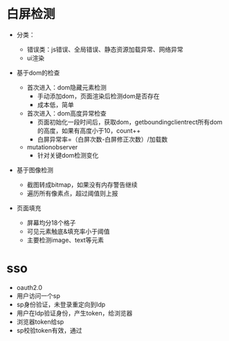 # 白屏检测

- 分类：
    - 错误类：js错误、全局错误、静态资源加载异常、网络异常
    - ui渲染

- 基于dom的检查
    - 首次进入：dom隐藏元素检测
        - 手动添加dom，页面渲染后检测dom是否存在
        - 成本低，简单
    - 首次进入：dom高度异常检查
        - 页面初始化一段时间后，获取dom，getboundingclientrect所有dom的高度，如果有高度小于10，count++
        - 白屏异常率=（白屏次数-白屏修正次数）/加载数
    - mutationobserver
        - 针对关键dom检测变化

- 基于图像检测
    - 截图转成bitmap，如果没有内存警告继续
    - 遍历所有像素点，超过阈值则上报

- 页面填充
    - 屏幕均分18个格子
    - 可见元素触底&填充率小于阈值
    - 主要检测image、text等元素

# sso

- oauth2.0
- 用户访问一个sp
- sp身份验证，未登录重定向到ldp
- 用户在ldp验证身份，产生token，给浏览器
- 浏览器token给sp
- sp校验token有效，通过
